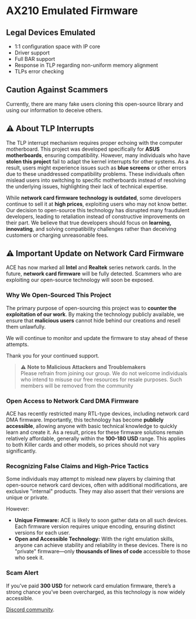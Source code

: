 # AX210 Emulated Firmware

## Legal Devices Emulated
- 1:1 configuration space with IP core
- Driver support
- Full BAR support
- Response in TLP regarding non-uniform memory alignment
- TLPs error checking
## Caution Against Scammers
Currently, there are many fake users cloning this open-source library and using our information to deceive others. 

## ⚠️ About TLP Interrupts

The TLP interrupt mechanism requires proper echoing with the computer motherboard. This project was developed specifically for **ASUS motherboards**, ensuring compatibility. However, many individuals who have **stolen this project** fail to adapt the kernel interrupts for other systems. As a result, users might experience issues such as **blue screens** or other errors due to these unaddressed compatibility problems. These individuals often mislead users into switching to specific motherboards instead of resolving the underlying issues, highlighting their lack of technical expertise.

While **network card firmware technology is outdated**, some developers continue to sell it at **high prices**, exploiting users who may not know better. Our decision to open-source this technology has disrupted many fraudulent developers, leading to retaliation instead of constructive improvements on their part. We believe that true developers should focus on **learning, innovating**, and solving compatibility challenges rather than deceiving customers or charging unreasonable fees.
  
## ⚠️ Important Update on Network Card Firmware

ACE has now marked all **Intel** and **Realtek** series network cards. In the future, **network card firmware** will be fully detected. Scammers who are exploiting our open-source technology will soon be exposed.

### Why We Open-Sourced This Project
The primary purpose of open-sourcing this project was to **counter the exploitation of our work**. By making the technology publicly available, we ensure that **malicious users** cannot hide behind our creations and resell them unlawfully.

We will continue to monitor and update the firmware to stay ahead of these attempts.

Thank you for your continued support.
> ⚠️ **Note to Malicious Attackers and Troublemakers**  
> Please refrain from joining our group. We do not welcome individuals who intend to misuse our free resources for resale purposes. Such members will be removed from the community

### Open Access to Network Card DMA Firmware
ACE has recently restricted many RTL-type devices, including network card DMA firmware. Importantly, this technology has become **publicly accessible**, allowing anyone with basic technical knowledge to quickly learn and create it. As a result, prices for these firmware solutions remain relatively affordable, generally within the **100-180 USD** range. This applies to both Killer cards and other models, so prices should not vary significantly.


### Recognizing False Claims and High-Price Tactics
Some individuals may attempt to mislead new players by claiming that open-source network card devices, often with additional modifications, are exclusive "internal" products. They may also assert that their versions are unique or private. 

However:
- **Unique Firmware:** ACE is likely to soon gather data on all such devices. Each firmware version requires unique encoding, ensuring distinct versions for each user.
- **Open and Accessible Technology:** With the right emulation skills, anyone can achieve stability and reliability in these devices. There is no "private" firmware—only **thousands of lines of code** accessible to those who seek it.

### Scam Alert
If you’ve paid **300 USD** for network card emulation firmware, there’s a strong chance you’ve been overcharged, as this technology is now widely accessible.

[Discord community](https://discord.gg/SyuQjTQ32P).
